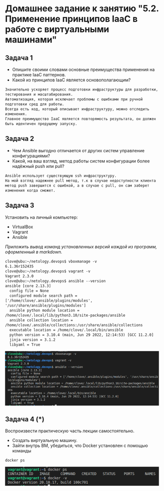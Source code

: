 # Домашнее задание к занятию "5.2. Применение принципов IaaC в работе с виртуальными машинами"


## Задача 1

- Опишите своими словами основные преимущества применения на практике IaaC паттернов.
- Какой из принципов IaaC является основополагающим?

```
Значительно ускоряет процесс подготовки инфраструктуры для разработки, тестирования и масштабирования.
Автоматизация, которая исключает проблемы с ошибками при ручной подготовки сред для работы.
Всегда есть код, который описывает инфраструктуру, можно отследить изменения.
Главное преимущество IaaC является повторямость результата, он должен быть идентичен предущему запуску.
```

## Задача 2

- Чем Ansible выгодно отличается от других систем управление конфигурациями?
- Какой, на ваш взгляд, метод работы систем конфигурации более надёжный push или pull?

```
Ansible использует существующую ssh инфраструктуру.
На мой взгляд надежнее pull метод, т.к в случае недоступности клиента метод push завершится с ошибкой, а в случае с pull, он сам заберет изменения когда сможет.
```

## Задача 3

Установить на личный компьютер:

- VirtualBox
- Vagrant
- Ansible

*Приложить вывод команд установленных версий каждой из программ, оформленный в markdown.*

```
clove@ubu:~/netology.devops$ vboxmanage -v
6.1.36r152435
clove@ubu:~/netology.devops$ vagrant -v
Vagrant 2.3.0
clove@ubu:~/netology.devops$ ansible --version
ansible [core 2.13.3]
  config file = None
  configured module search path = ['/home/clove/.ansible/plugins/modules', '/usr/share/ansible/plugins/modules']
  ansible python module location = /home/clove/.local/lib/python3.10/site-packages/ansible
  ansible collection location = /home/clove/.ansible/collections:/usr/share/ansible/collections
  executable location = /home/clove/.local/bin/ansible
  python version = 3.10.4 (main, Jun 29 2022, 12:14:53) [GCC 11.2.0]
  jinja version = 3.1.2
  libyaml = True
```
 ![01](https://github.com/NotClove/netology.devops/blob/master/05-virt-02-iaac/pics/Screenshot%20from%202022-08-25%2016-41-52.png?raw=true)

## Задача 4 (*)

Воспроизвести практическую часть лекции самостоятельно.

- Создать виртуальную машину.
- Зайти внутрь ВМ, убедиться, что Docker установлен с помощью команды
```
docker ps
```
 ![02](https://github.com/NotClove/netology.devops/blob/master/05-virt-02-iaac/pics/Screenshot%20from%202022-08-25%2017-25-03.png?raw=true)